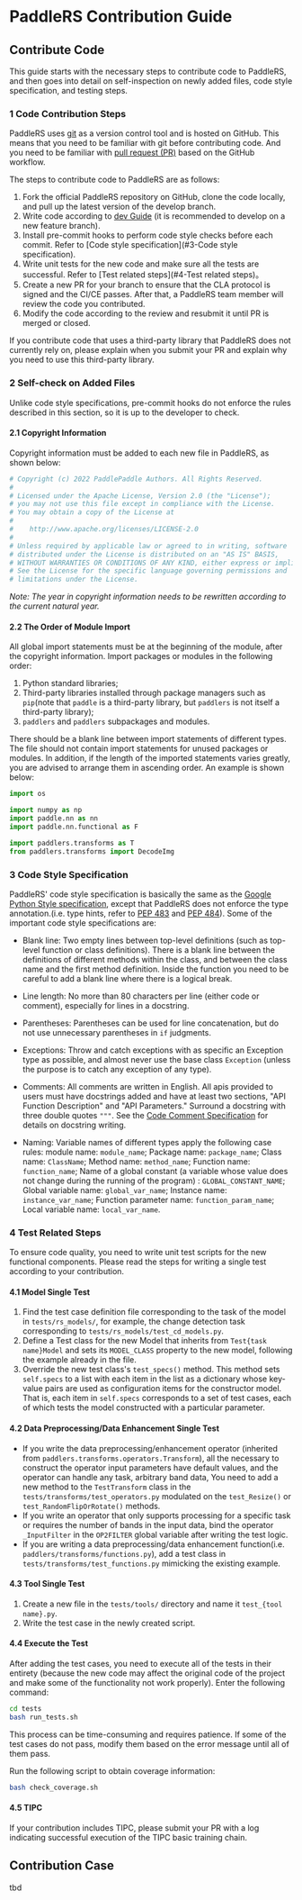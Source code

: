 # PaddleRS Contribution Guide

## Contribute Code

This guide starts with the necessary steps to contribute code to PaddleRS, and then goes into detail on self-inspection on newly added files, code style specification, and testing steps.

### 1 Code Contribution Steps

PaddleRS uses [git](https://git-scm.com/doc) as a version control tool and is hosted on GitHub. This means that you need to be familiar with git before contributing code. And you need to be familiar with [pull request (PR)](https://docs.github.com/cn/pull-requests/collaborating-with-pull-requests/proposing-changes-to-your-work-with-pull-requests/about-pull-requests) based on the GitHub workflow.

The steps to contribute code to PaddleRS are as follows:

1. Fork the official PaddleRS repository on GitHub, clone the code locally, and pull up the latest version of the develop branch.
2. Write code according to [dev Guide](dev/dev_guide.md) (it is recommended to develop on a new feature branch).
3. Install pre-commit hooks to perform code style checks before each commit. Refer to [Code style specification](#3-Code style specification).
4. Write unit tests for the new code and make sure all the tests are successful. Refer to [Test related steps](#4-Test related steps)。
5. Create a new PR for your branch to ensure that the CLA protocol is signed and the CI/CE passes. After that, a PaddleRS team member will review the code you contributed.
6. Modify the code according to the review and resubmit it until PR is merged or closed.

If you contribute code that uses a third-party library that PaddleRS does not currently rely on, please explain when you submit your PR and explain why you need to use this third-party library.

### 2 Self-check on Added Files

Unlike code style specifications, pre-commit hooks do not enforce the rules described in this section, so it is up to the developer to check.

#### 2.1 Copyright Information

Copyright information must be added to each new file in PaddleRS, as shown below:

```python
# Copyright (c) 2022 PaddlePaddle Authors. All Rights Reserved.
#
# Licensed under the Apache License, Version 2.0 (the "License");
# you may not use this file except in compliance with the License.
# You may obtain a copy of the License at
#
#    http://www.apache.org/licenses/LICENSE-2.0
#
# Unless required by applicable law or agreed to in writing, software
# distributed under the License is distributed on an "AS IS" BASIS,
# WITHOUT WARRANTIES OR CONDITIONS OF ANY KIND, either express or implied.
# See the License for the specific language governing permissions and
# limitations under the License.
```

*Note: The year in copyright information needs to be rewritten according to the current natural year.*

#### 2.2 The Order of Module Import

All global import statements must be at the beginning of the module, after the copyright information. Import packages or modules in the following order:

1. Python standard libraries;
2. Third-party libraries installed through package managers such as `pip`(note that `paddle` is a third-party library, but `paddlers` is not itself a third-party library);
3. `paddlers` and `paddlers` subpackages and modules.

There should be a blank line between import statements of different types. The file should not contain import statements for unused packages or modules. In addition, if the length of the imported statements varies greatly, you are advised to arrange them in ascending order. An example is shown below:

```python
import os

import numpy as np
import paddle.nn as nn
import paddle.nn.functional as F

import paddlers.transforms as T
from paddlers.transforms import DecodeImg
```

### 3 Code Style Specification

PaddleRS' code style specification is basically the same as the [Google Python Style specification](https://zh-google-styleguide.readthedocs.io/en/latest/google-python-styleguide/python_style_rules/), except that PaddleRS does not enforce the type annotation.(i.e. type hints, refer to [PEP 483](https://peps.python.org/pep-0483/) and [PEP 484](https://peps.python.org/pep-0484/)). Some of the important code style specifications are:

- Blank line: Two empty lines between top-level definitions (such as top-level function or class definitions). There is a blank line between the definitions of different methods within the class, and between the class name and the first method definition. Inside the function you need to be careful to add a blank line where there is a logical break.

- Line length: No more than 80 characters per line (either code or comment), especially for lines in a docstring.

- Parentheses: Parentheses can be used for line concatenation, but do not use unnecessary parentheses in `if` judgments.

- Exceptions: Throw and catch exceptions with as specific an Exception type as possible, and almost never use the base class `Exception` (unless the purpose is to catch any exception of any type).

- Comments: All comments are written in English. All apis provided to users must have docstrings added and have at least two sections, "API Function Description" and "API Parameters." Surround a docstring with three double quotes `"""`. See the [Code Comment Specification](dev/docstring.md) for details on docstring writing.

- Naming: Variable names of different types apply the following case rules: module name: `module_name`; Package name: `package_name`; Class name: `ClassName`; Method name: `method_name`; Function name: `function_name`; Name of a global constant (a variable whose value does not change during the running of the program) : `GLOBAL_CONSTANT_NAME`; Global variable name: `global_var_name`; Instance name: `instance_var_name`; Function parameter name: `function_param_name`; Local variable name: `local_var_name`.

### 4 Test Related Steps

To ensure code quality, you need to write unit test scripts for the new functional components. Please read the steps for writing a single test according to your contribution.

#### 4.1 Model Single Test

1. Find the test case definition file corresponding to the task of the model in `tests/rs_models/`, for example, the change detection task corresponding to `tests/rs_models/test_cd_models.py`.
2. Define a Test class for the new Model that inherits from `Test{task name}Model` and sets its `MODEL_CLASS` property to the new model, following the example already in the file.
3. Override the new test class's `test_specs()` method. This method sets `self.specs` to a list with each item in the list as a dictionary whose key-value pairs are used as configuration items for the constructor model. That is, each item in `self.specs` corresponds to a set of test cases, each of which tests the model constructed with a particular parameter.

#### 4.2 Data Preprocessing/Data Enhancement Single Test

- If you write the data preprocessing/enhancement operator (inherited from `paddlers.transforms.operators.Transform`), all the necessary to construct the operator input parameters have default values, and the operator can handle any task, arbitrary band data, You need to add a new method to the `TestTransform` class in the `tests/transforms/test_operators.py` modulated on the `test_Resize()` or `test_RandomFlipOrRotate()` methods.
- If you write an operator that only supports processing for a specific task or requires the number of bands in the input data, bind the operator `_InputFilter` in the `OP2FILTER` global variable after writing the test logic.
- If you are writing a data preprocessing/data enhancement function(i.e. `paddlers/transforms/functions.py`), add a test class in `tests/transforms/test_functions.py` mimicking the existing example.

#### 4.3 Tool Single Test

1. Create a new file in the `tests/tools/` directory and name it `test_{tool name}.py`.
2. Write the test case in the newly created script.

#### 4.4 Execute the Test

After adding the test cases, you need to execute all of the tests in their entirety (because the new code may affect the original code of the project and make some of the functionality not work properly). Enter the following command:

```bash
cd tests
bash run_tests.sh
```

This process can be time-consuming and requires patience. If some of the test cases do not pass, modify them based on the error message until all of them pass.

Run the following script to obtain coverage information:

```bash
bash check_coverage.sh
```

#### 4.5 TIPC

If your contribution includes TIPC, please submit your PR with a log indicating successful execution of the TIPC basic training chain.

## Contribution Case

tbd
